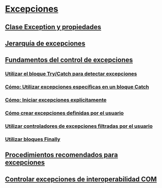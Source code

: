 # [Excepciones](index.md)
## [Clase Exception y propiedades](exception-class-and-properties.md)
## [Jerarquía de excepciones](exception-hierarchy.md)
## [Fundamentos del control de excepciones](exception-handling-fundamentals.md)
### [Utilizar el bloque Try/Catch para detectar excepciones](how-to-use-the-try-catch-block-to-catch-exceptions.md)
### [Cómo: Utilizar excepciones específicas en un bloque Catch](how-to-use-specific-exceptions-in-a-catch-block.md)
### [Cómo: Iniciar excepciones explícitamente](how-to-explicitly-throw-exceptions.md)
### [Cómo crear excepciones definidas por el usuario](how-to-create-user-defined-exceptions.md)
### [Utilizar controladores de excepciones filtradas por el usuario](using-user-filtered-exception-handlers.md)
### [Utilizar bloques Finally](how-to-use-finally-blocks.md)
## [Procedimientos recomendados para excepciones](best-practices-for-exceptions.md)
## [Controlar excepciones de interoperabilidad COM](handling-com-interop-exceptions.md)
